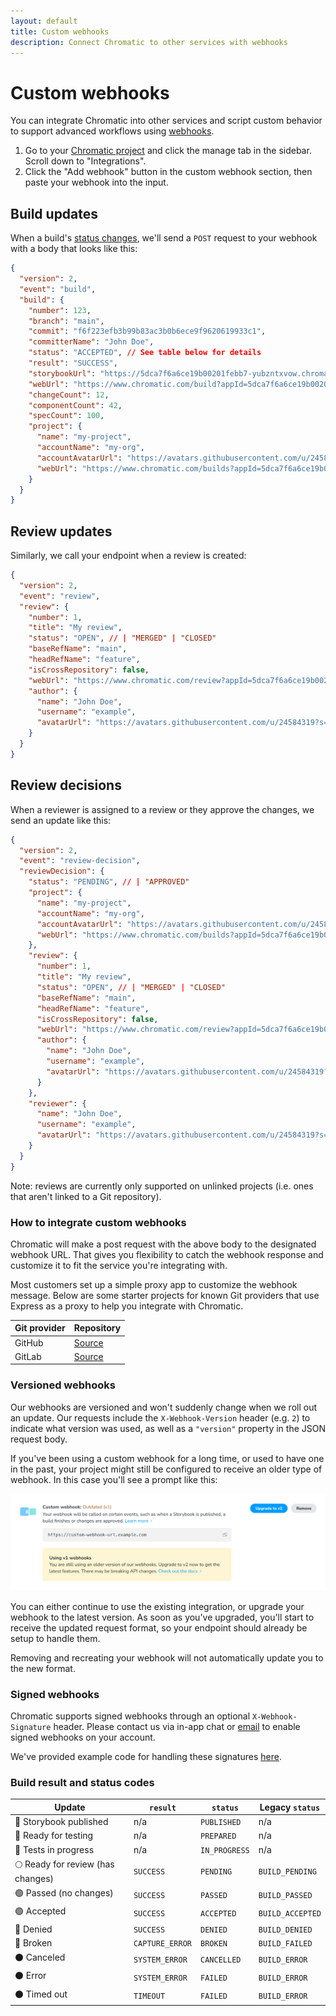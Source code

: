 ```yaml
---
layout: default
title: Custom webhooks
description: Connect Chromatic to other services with webhooks
---
```


# Custom webhooks

You can integrate Chromatic into other services and script custom behavior to support advanced workflows using [webhooks](https://en.wikipedia.org/wiki/Webhook).

1. Go to your [Chromatic project](https://www.chromatic.com/start) and click the manage tab in the sidebar. Scroll down to "Integrations".
2. Click the "Add webhook" button in the custom webhook section, then paste your webhook into the input.

## Build updates

When a build's [status changes](#result-and-status-codes), we'll send a `POST` request to your webhook with a body that looks like this:

```json
{
  "version": 2,
  "event": "build",
  "build": {
    "number": 123,
    "branch": "main",
    "commit": "f6f223efb3b99b83ac3b0b6ece9f9620619933c1",
    "committerName": "John Doe",
    "status": "ACCEPTED", // See table below for details
    "result": "SUCCESS",
    "storybookUrl": "https://5dca7f6a6ce19b00201febb7-yubzntxvow.chromatic.com/",
    "webUrl": "https://www.chromatic.com/build?appId=5dca7f6a6ce19b00201febb7&number=123",
    "changeCount": 12,
    "componentCount": 42,
    "specCount": 100,
    "project": {
      "name": "my-project",
      "accountName": "my-org",
      "accountAvatarUrl": "https://avatars.githubusercontent.com/u/24584319?s=200",
      "webUrl": "https://www.chromatic.com/builds?appId=5dca7f6a6ce19b00201febb7"
    }
  }
}
```

## Review updates

Similarly, we call your endpoint when a review is created:

```json
{
  "version": 2,
  "event": "review",
  "review": {
    "number": 1,
    "title": "My review",
    "status": "OPEN", // | "MERGED" | "CLOSED"
    "baseRefName": "main",
    "headRefName": "feature",
    "isCrossRepository": false,
    "webUrl": "https://www.chromatic.com/review?appId=5dca7f6a6ce19b00201febb7&number=1",
    "author": {
      "name": "John Doe",
      "username": "example",
      "avatarUrl": "https://avatars.githubusercontent.com/u/24584319?s=200"
    }
  }
}
```

## Review decisions

When a reviewer is assigned to a review or they approve the changes, we send an update like this:

```json
{
  "version": 2,
  "event": "review-decision",
  "reviewDecision": {
    "status": "PENDING", // | "APPROVED"
    "project": {
      "name": "my-project",
      "accountName": "my-org",
      "accountAvatarUrl": "https://avatars.githubusercontent.com/u/24584319?s=200",
      "webUrl": "https://www.chromatic.com/builds?appId=5dca7f6a6ce19b00201febb7"
    },
    "review": {
      "number": 1,
      "title": "My review",
      "status": "OPEN", // | "MERGED" | "CLOSED"
      "baseRefName": "main",
      "headRefName": "feature",
      "isCrossRepository": false,
      "webUrl": "https://www.chromatic.com/review?appId=5dca7f6a6ce19b00201febb7&number=1",
      "author": {
        "name": "John Doe",
        "username": "example",
        "avatarUrl": "https://avatars.githubusercontent.com/u/24584319?s=200"
      }
    },
    "reviewer": {
      "name": "John Doe",
      "username": "example",
      "avatarUrl": "https://avatars.githubusercontent.com/u/24584319?s=200"
    }
  }
}
```

Note: reviews are currently only supported on unlinked projects (i.e. ones that aren't linked to a Git repository).

### How to integrate custom webhooks

Chromatic will make a post request with the above body to the designated webhook URL. That gives you flexibility to catch the webhook response and customize it to fit the service you're integrating with.

Most customers set up a simple proxy app to customize the webhook message. Below are some starter projects for known Git providers that use Express as a proxy to help you integrate with Chromatic.

| Git provider | Repository                                                 |
| ------------ | ---------------------------------------------------------- |
| GitHub       | [Source](https://github.com/chromaui/github-webhook-proxy) |
| GitLab       | [Source](https://github.com/chromaui/gitlab-webhook-proxy) |

### Versioned webhooks

Our webhooks are versioned and won't suddenly change when we roll out an update. Our requests include the `X-Webhook-Version` header (e.g. `2`) to indicate what version was used, as well as a `"version"` property in the JSON request body.

If you've been using a custom webhook for a long time, or used to have one in the past, your project might still be configured to receive an older type of webhook. In this case you'll see a prompt like this:

![Outdated Chromatic webhook](img/custom-webhook-outdated.png)

You can either continue to use the existing integration, or upgrade your webhook to the latest version. As soon as you've upgraded, you'll start to receive the updated request format, so your endpoint should already be setup to handle them.

Removing and recreating your webhook will not automatically update you to the new format.

### Signed webhooks

Chromatic supports signed webhooks through an optional `X-Webhook-Signature` header. Please contact us via in-app chat or <a href="mailto:support@chromatic.com?Subject=Signed%20webhooks">email</a> to enable signed webhooks on your account.

We've provided example code for handling these signatures [here](https://github.com/chromaui/signed-webhook-examples).

### Build result and status codes

| Update                            | `result`        | `status`      | Legacy `status`  |
| --------------------------------- | --------------- | ------------- | ---------------- |
| 🔵 Storybook published            | n/a             | `PUBLISHED`   | n/a              |
| 🔵 Ready for testing              | n/a             | `PREPARED`    | n/a              |
| 🔵 Tests in progress              | n/a             | `IN_PROGRESS` | n/a              |
| 🌕 Ready for review (has changes) | `SUCCESS`       | `PENDING`     | `BUILD_PENDING`  |
| 🟢 Passed (no changes)            | `SUCCESS`       | `PASSED`      | `BUILD_PASSED`   |
| 🟢 Accepted                       | `SUCCESS`       | `ACCEPTED`    | `BUILD_ACCEPTED` |
| 🔴 Denied                         | `SUCCESS`       | `DENIED`      | `BUILD_DENIED`   |
| 🔴 Broken                         | `CAPTURE_ERROR` | `BROKEN`      | `BUILD_FAILED`   |
| ⚫️ Canceled                      | `SYSTEM_ERROR`  | `CANCELLED`   | `BUILD_ERROR`    |
| ⚫️ Error                         | `SYSTEM_ERROR`  | `FAILED`      | `BUILD_ERROR`    |
| ⚫️ Timed out                     | `TIMEOUT`       | `FAILED`      | `BUILD_ERROR`    |
